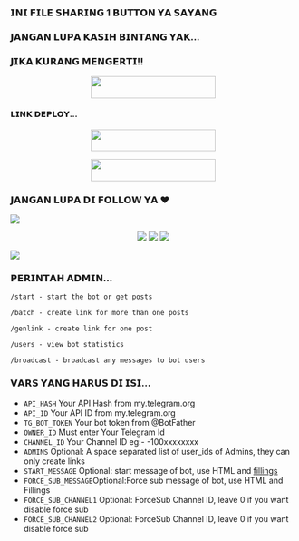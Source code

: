 


### 𝗜𝗡𝗜 𝗙𝗜𝗟𝗘 𝗦𝗛𝗔𝗥𝗜𝗡𝗚 1 𝗕𝗨𝗧𝗧𝗢𝗡 𝗬𝗔 𝗦𝗔𝗬𝗔𝗡𝗚

### 𝗝𝗔𝗡𝗚𝗔𝗡 𝗟𝗨𝗣𝗔 𝗞𝗔𝗦𝗜𝗛 𝗕𝗜𝗡𝗧𝗔𝗡𝗚 𝗬𝗔𝗞...

### 𝗝𝗜𝗞𝗔 𝗞𝗨𝗥𝗔𝗡𝗚 𝗠𝗘𝗡𝗚𝗘𝗥𝗧𝗜!!
<p align="center"><a href="https://www.telegram.dog/OuraaSupport"> <img src="https://img.shields.io/badge/CLICK%20INI%20SAYANG-yellow?style=for-the-badge&logo=KONTOL" width="220" height="38.45"/></a></p>



#### 𝗟𝗜𝗡𝗞 𝗗𝗘𝗣𝗟𝗢𝗬...
<p align="center"><a href="https://heroku.com/deploy?template=https://github.com/aditzxz/2subschannel.git"> <img src="https://img.shields.io/badge/Web%20Heroku-red?style=for-the-badge&logo=heroku" width="220" height="38.45"/></a></p>
<p align="center"><a href="https://telegram.dog/XTZ_HerokuBot?start=UmV5eU5hZGEvUmV5eS1YRnN1Yi1Cb3QxIG1haW4"> <img src="https://img.shields.io/badge/Bot%20Heroku-green?style=for-the-badge&logo=heroku" width="220" height="38.45"/></a></p>

### 𝗝𝗔𝗡𝗚𝗔𝗡 𝗟𝗨𝗣𝗔 𝗗𝗜 𝗙𝗢𝗟𝗟𝗢𝗪 𝗬𝗔 ❤
</p>
<img src="https://user-images.githubusercontent.com/73097560/115834477-dbab4500-a447-11eb-908a-139a6edaec5c.gif">
    <p align="center"> 
    <a href="https://t.me/OuraaProject" target="blank"><img src="https://img.icons8.com/nolan/55/telegram-app.png" /></a>
    <a href="https://t.me/Owaitingforyou" target="blank"><img src="https://img.icons8.com/nolan/55/telegram-app.png" /></a>
    <a href="https://instagram.com/usamah.19" target="blank"><img src="https://img.icons8.com/nolan/55/instagram-new.png" /></a>
</p>
<img src="https://user-images.githubusercontent.com/73097560/115834477-dbab4500-a447-11eb-908a-139a6edaec5c.gif">


### 𝗣𝗘𝗥𝗜𝗡𝗧𝗔𝗛 𝗔𝗗𝗠𝗜𝗡...

```
/start - start the bot or get posts

/batch - create link for more than one posts

/genlink - create link for one post

/users - view bot statistics

/broadcast - broadcast any messages to bot users
```

### 𝗩𝗔𝗥𝗦 𝗬𝗔𝗡𝗚 𝗛𝗔𝗥𝗨𝗦 𝗗𝗜 𝗜𝗦𝗜...

* `API_HASH` Your API Hash from my.telegram.org
* `API_ID` Your API ID from my.telegram.org
* `TG_BOT_TOKEN` Your bot token from @BotFather
* `OWNER_ID` Must enter Your Telegram Id
* `CHANNEL_ID` Your Channel ID eg:- -100xxxxxxxx
* `ADMINS` Optional: A space separated list of user_ids of Admins, they can only create links
* `START_MESSAGE` Optional: start message of bot, use HTML and <a href='https://github.com/codexbotz/File-Sharing-Bot/blob/main/README.md#start_message'>fillings</a>
* `FORCE_SUB_MESSAGE`Optional:Force sub message of bot, use HTML and Fillings
* `FORCE_SUB_CHANNEL1` Optional: ForceSub Channel ID, leave 0 if you want disable force sub
* `FORCE_SUB_CHANNEL2` Optional: ForceSub Channel ID, leave 0 if you want disable force sub
